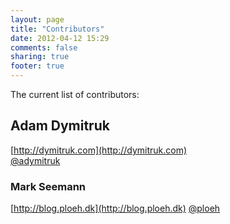 ```yaml
---
layout: page
title: "Contributors"
date: 2012-04-12 15:29
comments: false
sharing: true
footer: true
---
```


The current list of contributors:

## Adam Dymitruk
[http://dymitruk.com](http://dymitruk.com)	
[@adymitruk](http://twitter.com/#!/adymitruk)

###	Mark Seemann				
[http://blog.ploeh.dk](http://blog.ploeh.dk)
[@ploeh](http://twitter.com/#!/ploeh)
